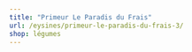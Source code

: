 ```yaml
---
title: "Primeur Le Paradis du Frais"
url: /eysines/primeur-le-paradis-du-frais-3/
shop: légumes
---
```


